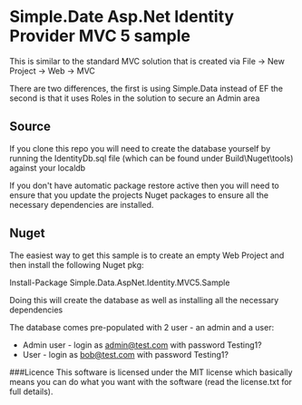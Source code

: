 # Simple.Date Asp.Net Identity Provider MVC 5 sample

This is similar to the standard MVC solution that is created via File -> New Project -> Web -> MVC

There are two differences, the first is using Simple.Data instead of EF the second is that it uses
Roles in the solution to secure an Admin area

## Source
If you clone this repo you will need to create the database yourself by running the IdentityDb.sql file
(which can be found under Build\Nuget\tools) against your localdb

If you don't have automatic package restore active then you will need to ensure that you update the
projects Nuget packages to ensure all the necessary dependencies are installed.

## Nuget
The easiest way to get this sample is to create an empty Web Project and then install the following Nuget pkg:

Install-Package Simple.Data.AspNet.Identity.MVC5.Sample

Doing this will create the database as well as installing all the necessary dependencies

The database comes pre-populated with 2 user - an admin and a user:

 * Admin user - login as admin@test.com with password Testing1?
 * User - login as bob@test.com with password Testing1?

###Licence
This software is licensed under the MIT license which basically means you can do what you want
with the software (read the license.txt for full details).